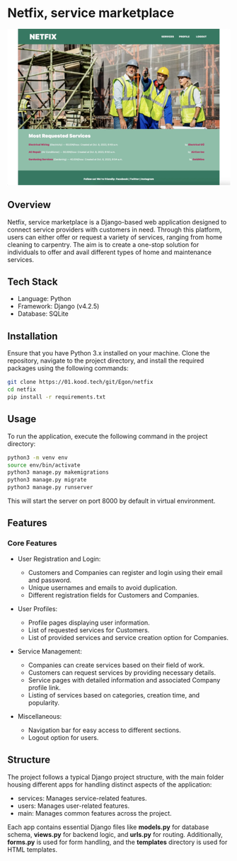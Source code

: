 # Netfix, service marketplace

![netfix](/img/netfix.webp)

## Overview

Netfix, service marketplace is a Django-based web application designed to connect service providers with customers in need. Through this platform, users can either offer or request a variety of services, ranging from home cleaning to carpentry. The aim is to create a one-stop solution for individuals to offer and avail different types of home and maintenance services.

## Tech Stack

- Language: Python
- Framework: Django (v4.2.5)
- Database: SQLite

## Installation

Ensure that you have Python 3.x installed on your machine. Clone the repository, navigate to the project directory, and install the required packages using the following commands:

```bash
git clone https://01.kood.tech/git/Egon/netfix
cd netfix
pip install -r requirements.txt
```

## Usage

To run the application, execute the following command in the project directory:

```bash
python3 -m venv env 
source env/bin/activate
python3 manage.py makemigrations
python3 manage.py migrate
python3 manage.py runserver
```

This will start the server on port 8000 by default in virtual environment.

## Features

### Core Features

- User Registration and Login:
  - Customers and Companies can register and login using their email and password.
  - Unique usernames and emails to avoid duplication.
  - Different registration fields for Customers and Companies.

- User Profiles:
  - Profile pages displaying user information.
  - List of requested services for Customers.
  - List of provided services and service creation option for Companies.

- Service Management:
  - Companies can create services based on their field of work.
  - Customers can request services by providing necessary details.
  - Service pages with detailed information and associated Company profile link.
  - Listing of services based on categories, creation time, and popularity.

- Miscellaneous:
  - Navigation bar for easy access to different sections.
  - Logout option for users.

## Structure

The project follows a typical Django project structure, with the main folder housing different apps for handling distinct aspects of the application:

- services: Manages service-related features.
- users: Manages user-related features.
- main: Manages common features across the project.

Each app contains essential Django files like **models.py** for database schema, **views.py** for backend logic, and **urls.py** for routing. Additionally, **forms.py** is used for form handling, and the **templates** directory is used for HTML templates.
